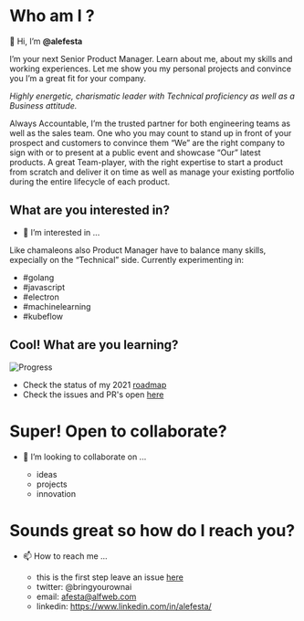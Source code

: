 # Who am I ?

👋 Hi, I’m **@alefesta**

I’m your next Senior Product Manager. 
Learn about me, about my skills and working experiences. Let me show you my personal projects and convince you I’m a great fit for your company.

*Highly energetic, charismatic leader with Technical proficiency as well as a Business attitude.*

Always Accountable, I’m the trusted partner for both engineering teams as well as the sales team. One who you may count to stand up in front of your prospect and customers
to convince them “We” are the right company to sign with or to present at a public event and showcase “Our” latest products.
A great Team-player, with the right expertise to start a product from scratch and deliver it on time as well as manage your existing portfolio during the entire lifecycle of
each product.

## What are you interested in?

- 👀 I’m interested in ...

Like chamaleons also Product Manager have to balance many skills, expecially on the “Technical” side. Currently experimenting in:
  - #golang
  - #javascript
  - #electron
  - #machinelearning
  - #kubeflow
 
## Cool! What are you learning?
![Progress](https://progress-bar.dev/100/?scale=1000&title=Completed&width=400)

  - Check the status of my 2021 [roadmap](https://github.com/users/alefesta/projects/1)
  - Check the issues and PR's open [here](https://github.com/alefesta/alefesta)

# Super! Open to collaborate?

- 💞️ I’m looking to collaborate on ...

  - ideas
  - projects
  - innovation

# Sounds great so how do I reach you?

- 📫 How to reach me ...

  - this is the first step leave an issue [here](https://github.com/alefesta/alefesta/issues/new/choose)
  - twitter: @bringyourownai
  - email: afesta@alfweb.com
  - linkedin: https://www.linkedin.com/in/alefesta/

<!---
alefesta/alefesta is a ✨ special ✨ repository because its `README.md` (this file) appears on your GitHub profile.
You can click the Preview link to take a look at your changes.
--->
